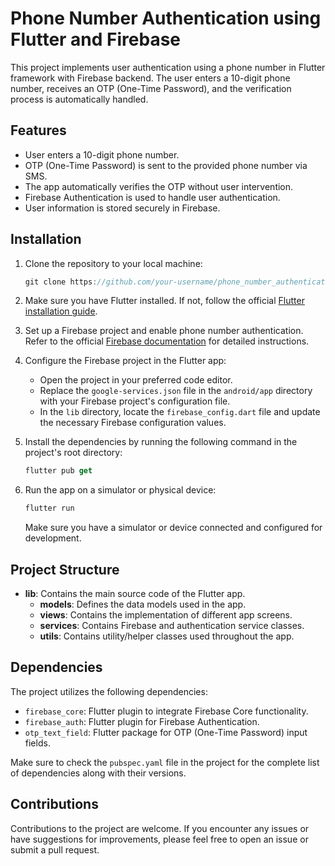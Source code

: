 # Phone Number Authentication using Flutter and Firebase

This project implements user authentication using a phone number in Flutter framework with Firebase backend. The user enters a 10-digit phone number, receives an OTP (One-Time Password), and the verification process is automatically handled.

## Features

- User enters a 10-digit phone number.
- OTP (One-Time Password) is sent to the provided phone number via SMS.
- The app automatically verifies the OTP without user intervention.
- Firebase Authentication is used to handle user authentication.
- User information is stored securely in Firebase.

## Installation

1. Clone the repository to your local machine:

   ```dart
   git clone https://github.com/your-username/phone_number_authentication.git
   ```

2. Make sure you have Flutter installed. If not, follow the official [Flutter installation guide](https://flutter.dev/docs/get-started/install).

3. Set up a Firebase project and enable phone number authentication. Refer to the official [Firebase documentation](https://firebase.google.com/docs/flutter/setup) for detailed instructions.

4. Configure the Firebase project in the Flutter app:
   - Open the project in your preferred code editor.
   - Replace the `google-services.json` file in the `android/app` directory with your Firebase project's configuration file.
   - In the `lib` directory, locate the `firebase_config.dart` file and update the necessary Firebase configuration values.

5. Install the dependencies by running the following command in the project's root directory:

   ```dart
   flutter pub get
   ```

6. Run the app on a simulator or physical device:

   ```dart
   flutter run
   ```

   Make sure you have a simulator or device connected and configured for development.

## Project Structure

- **lib**: Contains the main source code of the Flutter app.
  - **models**: Defines the data models used in the app.
  - **views**: Contains the implementation of different app screens.
  - **services**: Contains Firebase and authentication service classes.
  - **utils**: Contains utility/helper classes used throughout the app.

## Dependencies

The project utilizes the following dependencies:

- `firebase_core`: Flutter plugin to integrate Firebase Core functionality.
- `firebase_auth`: Flutter plugin for Firebase Authentication.
- `otp_text_field`: Flutter package for OTP (One-Time Password) input fields.

Make sure to check the `pubspec.yaml` file in the project for the complete list of dependencies along with their versions.

## Contributions

Contributions to the project are welcome. If you encounter any issues or have suggestions for improvements, please feel free to open an issue or submit a pull request.